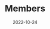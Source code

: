 ---
title: Members
date: 2022-10-24

type: landing

sections:
  - block: people2
    content:
      title: Members
      user_groups:
          - Professors
          - Team
          - Alumni Students
      sort_by: Params.first_name
      sort_ascending: true
    design:
      show_interests: false
      show_role: true
      show_social: true
---